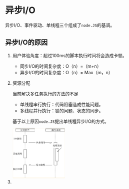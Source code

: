 # 异步I/O

异步I/O、事件驱动、单线程三个组成了`node.JS`的基调。

## 异步I/O的原因

1. 用户体验角度：超过100ms的脚本执行时间将会造成卡顿。

   + 同步I/O的时间复杂度：O（n）=（m+n）
   + 异步I/O的时间复杂度：O（n）= Max（m，n）

2. 资源分配

   当前解决多任务执行的方法的不足

   + 单线程串行执行：代码阻塞造成性能问题。
   + 多线程并行执行：锁的问题、状态的同步。

   基于以上原因`node.JS`提出单线程异步I/O的方式。

   <img src="image-20200807084845950.png" alt="image-20200807084845950" style="zoom:50%;" />

3. 